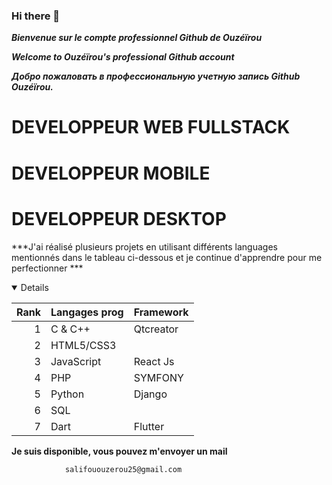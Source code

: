 ### Hi there 👋

<!--
**shadowghost94/shadowghost94** is a ✨ _special_ ✨ repository because its `README.md` (this file) appears on your GitHub profile.

Here are some ideas to get you started:

- 🔭 I’m currently working on ...
- 🌱 I’m currently learning ...
- 👯 I’m looking to collaborate on ...
- 🤔 I’m looking for help with ...
- 💬 Ask me about ...
- 📫 How to reach me: ...
- 😄 Pronouns: ...
- ⚡ Fun fact: ...
-->
***Bienvenue sur le compte professionnel Github de Ouzéïrou***  


***Welcome to Ouzéïrou's professional Github account***  


***Добро пожаловать в профессиональную учетную запись Github Ouzéïrou.***  


# DEVELOPPEUR WEB FULLSTACK
# DEVELOPPEUR MOBILE
# DEVELOPPEUR DESKTOP


***J'ai réalisé plusieurs projets en utilisant différents languages mentionnés dans le tableau ci-dessous et je continue d'apprendre pour me perfectionner ***  
<details open>
  
| Rank | Langages prog| Framework |
|-----:|---------------|-----------|
|     1| C & C++       | Qtcreator |
|     2| HTML5/CSS3    |           |
|     3| JavaScript    | React Js  |
|     4| PHP           | SYMFONY   |
|     5| Python        | Django    |
|     6| SQL           |           |
|     7| Dart          | Flutter   |

</details>  

**Je suis disponible, vous pouvez m'envoyer un mail**


                salifououzerou25@gmail.com
